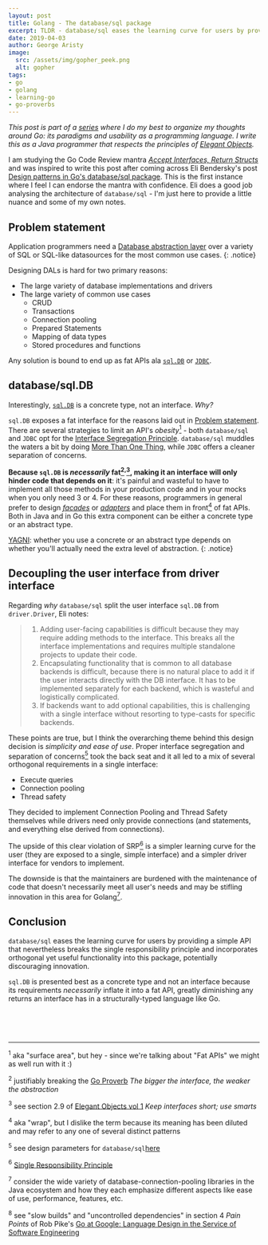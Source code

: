 ```yaml
---
layout: post
title: Golang - The database/sql package
excerpt: TLDR - database/sql eases the learning curve for users by providing a simple API that nevertheless breaks the single responsibility principle and incorporates orthogonal yet useful functionality into this package.
date: 2019-04-03
author: George Aristy
image:
  src: /assets/img/gopher_peek.png
  alt: gopher
tags:
- go
- golang
- learning-go
- go-proverbs
---
```


*This post is part of a [series](/tags/learning-go) where I do my best to organize my thoughts around Go: its paradigms and usability as a programming language. I write this as a Java programmer that respects the principles of [Elegant Objects](https://www.elegantobjects.org/).*

I am studying the Go Code Review mantra [*Accept Interfaces, Return Structs*](https://github.com/golang/go/wiki/CodeReviewComments#interfaces) and was inspired to write this post after coming across Eli Bendersky's post [Design patterns in Go's database/sql package](https://eli.thegreenplace.net/2019/design-patterns-in-gos-databasesql-package/). This is the first instance where I feel I can endorse the mantra with confidence. Eli does a good job analysing the architecture of `database/sql` - I'm just here to provide a little nuance and some of my own notes.

## Problem statement

Application programmers need a [Database abstraction layer](https://en.wikipedia.org/wiki/Database_abstraction_layer) over a variety of SQL or SQL-like datasources for the most common use cases.
{: .notice}

Designing DALs is hard for two primary reasons:

* The large variety of database implementations and drivers
* The large variety of common use cases
  * CRUD
  * Transactions
  * Connection pooling
  * Prepared Statements
  * Mapping of data types
  * Stored procedures and functions

Any solution is bound to end up as fat APIs ala [`sql.DB`](https://golang.org/pkg/database/sql/#DB) or [`JDBC`](https://docs.oracle.com/en/java/javase/11/docs/api/java.sql/java/sql/package-summary.html).

## database/sql.DB

Interestingly, [`sql.DB`](https://golang.org/pkg/database/sql/#DB) is a concrete type, not an interface. *Why?*

`sql.DB` exposes a fat interface for the reasons laid out in [Problem statement](#problem-statement). There are several strategies to limit an API's *obesity*[<sup>1</sup>](#note1) - both `database/sql` and `JDBC` opt for the [Interface Segregation Principle](https://en.wikipedia.org/wiki/Interface_segregation_principle). `database/sql` muddles the waters a bit by doing [More Than One Thing](https://en.wikipedia.org/wiki/Single_responsibility_principle), while `JDBC` offers a cleaner separation of concerns.

**Because `sql.DB` is *necessarily* fat[<sup>2</sup>](#note2)<sup>,</sup>[<sup>3</sup>](#note3), making it an interface will only hinder code that depends on it**: it's painful and wasteful to have to implement all those methods in your production code and in your mocks when you only need 3 or 4. For these reasons, programmers in general prefer to design [*facades*](https://en.wikipedia.org/wiki/Facade_pattern) or [*adapters*](https://en.wikipedia.org/wiki/Adapter_pattern) and place them in front[<sup>4</sup>](#note3) of fat APIs. Both in Java and in Go this extra component can be either a concrete type or an abstract type.

[YAGNI](https://en.wikipedia.org/wiki/You_aren%27t_gonna_need_it): whether you use a concrete or an abstract type depends on whether you'll actually need the extra level of abstraction.
{: .notice}

## Decoupling the user interface from driver interface

Regarding *why* `database/sql` split the user interface `sql.DB` from `driver.Driver`, Eli notes:

> 1. Adding user-facing capabilities is difficult because they may require adding methods to the interface. This breaks all the interface implementations and requires multiple standalone projects to update their code.
> 2. Encapsulating functionality that is common to all database backends is difficult, because there is no natural place to add it if the user interacts directly with the DB interface. It has to be implemented separately for each backend, which is wasteful and logistically complicated.
> 3. If backends want to add optional capabilities, this is challenging with a single interface without resorting to type-casts for specific backends.

These points are true, but I think the overarching theme behind this design decision is *simplicity and ease of use*. Proper interface segregation and separation of concerns[<sup>5</sup>](#note5) took the back seat and it all led to a mix of several orthogonal requirements in a single interface:

* Execute queries
* Connection pooling
* Thread safety

They decided to implement Connection Pooling and Thread Safety themselves while drivers need only provide connections (and statements, and everything else derived from connections).

The upside of this clear violation of SRP[<sup>6</sup>](#note6) is a simpler learning curve for the user (they are exposed to a single, simple interface) and a simpler driver interface for vendors to implement.

The downside is that the maintainers are burdened with the maintenance of code that doesn't necessarily meet all user's needs and may be stifling innovation in this area for Golang[<sup>7</sup>](#note7).

## Conclusion

`database/sql` eases the learning curve for users by providing a simple API that nevertheless breaks the single responsibility principle and incorporates orthogonal yet useful functionality into this package, potentially discouraging innovation.

`sql.DB` is presented best as a concrete type and not an interface because its requirements *necessarily* inflate it into a fat API, greatly diminishing any returns an interface has in a structurally-typed language like Go.

<br/><br/><br/>

-----

<span id="note1"><sup>1</sup></span> aka "surface area", but hey - since we're talking about "Fat APIs" we might as well run with it :)

<span id="note2"><sup>2</sup></span> justifiably breaking the [Go Proverb](https://go-proverbs.github.io/) *The bigger the interface, the weaker the abstraction*

<span id="note3"><sup>3</sup></span> see section 2.9 of [Elegant Objects vol 1](https://www.amazon.ca/Elegant-Objects-Yegor-Bugayenko/dp/1519166915) *Keep interfaces short; use smarts* 

<span id="note4"><sup>4</sup></span> aka "wrap", but I dislike the term because its meaning has been diluted and may refer to any one of several distinct patterns

<span id="note5"><sup>5</sup></span> see design parameters for `database/sql`[here](https://raw.githubusercontent.com/golang/go/master/src/database/sql/doc.txt)

<span id="note6"><sup>6</sup></span> [Single Responsibility Principle](https://en.wikipedia.org/wiki/Single_responsibility_principle)

<span id="note7"><sup>7</sup></span> consider the wide variety of database-connection-pooling libraries in the Java ecosystem and how they each emphasize different aspects like ease of use, performance, features, etc.

<span id="note8"><sup>8</sup></span> see "slow builds" and "uncontrolled dependencies" in section 4 *Pain Points* of Rob Pike's [Go at Google: Language Design in the Service of Software Engineering](https://talks.golang.org/2012/splash.article)
